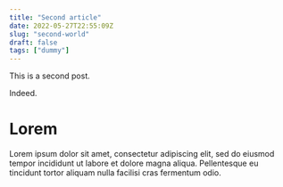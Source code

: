 ```yaml
---
title: "Second article"
date: 2022-05-27T22:55:09Z
slug: "second-world"
draft: false
tags: ["dummy"]
---
```


This is a second post.

Indeed.

# Lorem

Lorem ipsum dolor sit amet, consectetur adipiscing elit, sed do eiusmod tempor 
incididunt ut labore et dolore magna aliqua. Pellentesque eu tincidunt tortor 
aliquam nulla facilisi cras fermentum odio.